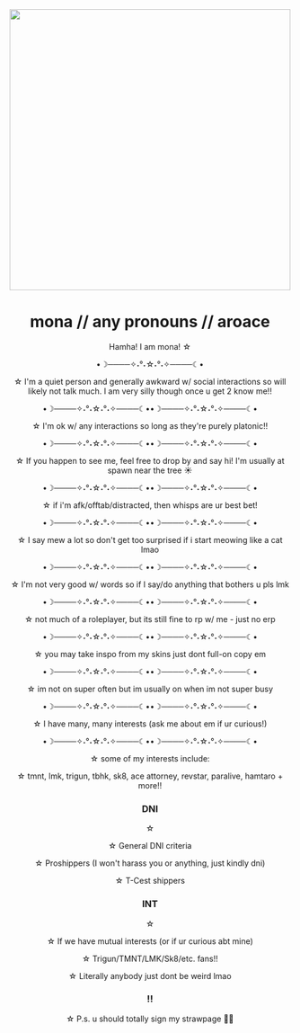 <div id="header" align="center">
  <img src="https://i.giphy.com/media/v1.Y2lkPTc5MGI3NjExczJiMm44MGJmbmcxOGl2dmdmcmxqa2VsdGU1MWR6ZXhoM2V3NmZlbiZlcD12MV9pbnRlcm5hbF9naWZfYnlfaWQmY3Q9Zw/TrSqUougSkFO0/giphy.gif" width="500"/>
  
<center>
  <h1> mona // any pronouns // aroace</h1>

  <p> Hamha! I am mona! ☆

  •☽────✧˖°˖☆˖°˖✧────☾•
    
 ☆ I'm a quiet person and generally awkward w/ social interactions so will likely not talk much.
I am very silly though once u get 2 know me!!

•☽────✧˖°˖☆˖°˖✧────☾••☽────✧˖°˖☆˖°˖✧────☾•
    
☆ I'm ok w/ any interactions so long as they're purely platonic!!

•☽────✧˖°˖☆˖°˖✧────☾••☽────✧˖°˖☆˖°˖✧────☾•

☆  If you happen to see me, feel free to drop by and say hi!
I'm usually at spawn near the tree ☀️

•☽────✧˖°˖☆˖°˖✧────☾••☽────✧˖°˖☆˖°˖✧────☾•
  
☆ if i'm afk/offtab/distracted, then whisps are ur best bet!

•☽────✧˖°˖☆˖°˖✧────☾••☽────✧˖°˖☆˖°˖✧────☾•

☆ I say mew a lot so don't get too surprised if i start meowing like a cat lmao

•☽────✧˖°˖☆˖°˖✧────☾••☽────✧˖°˖☆˖°˖✧────☾•

☆ I'm not very good w/ words so if I say/do anything that bothers u pls lmk 

•☽────✧˖°˖☆˖°˖✧────☾••☽────✧˖°˖☆˖°˖✧────☾•




☆ not much of a roleplayer, but its still fine to rp w/ me - just no erp

•☽────✧˖°˖☆˖°˖✧────☾••☽────✧˖°˖☆˖°˖✧────☾•
  
☆  you may take inspo from my skins just dont full-on copy em

•☽────✧˖°˖☆˖°˖✧────☾••☽────✧˖°˖☆˖°˖✧────☾•

☆  im not on super often but im usually on when im not super busy

•☽────✧˖°˖☆˖°˖✧────☾••☽────✧˖°˖☆˖°˖✧────☾•

☆  I have many, many interests (ask me about em if ur curious!)

•☽────✧˖°˖☆˖°˖✧────☾••☽────✧˖°˖☆˖°˖✧────☾•

☆  some of my interests include:
  
☆  tmnt, lmk, trigun, tbhk, sk8, ace attorney, revstar, paralive, hamtaro + more!!
  

  <h3>DNI</h3>

☆  <p>☆ General DNI criteria
    
☆  Proshippers (I won't harass you or anything, just kindly dni)
  
☆  T-Cest shippers</p>

 <h3>INT</h3>

☆  <p>☆ If we have mutual interests (or if ur curious abt mine)
    
☆ Trigun/TMNT/LMK/Sk8/etc. fans!! 
  
☆ Literally anybody just dont be weird lmao</p>
 
 <h3>!!</h3>
 ☆ P.s. u should totally sign my strawpage 🤭✨

</center>
